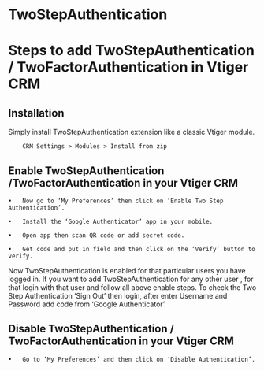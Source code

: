 # TwoStepAuthentication

Steps to add TwoStepAuthentication / TwoFactorAuthentication in Vtiger CRM
===========================================================================
  Installation
  ------------
   
   Simply install TwoStepAuthentication extension like a classic Vtiger module.

		CRM Settings > Modules > Install from zip
    
  Enable TwoStepAuthentication /TwoFactorAuthentication in your Vtiger CRM
  -------------------------------------------------------------------------
  
    •	Now go to ‘My Preferences’ then click on ‘Enable Two Step Authentication’.
		
    •	Install the ‘Google Authenticator’ app in your mobile.
		
    •	Open app then scan QR code or add secret code.

    •	Get code and put in field and then click on the ‘Verify’ button to verify. 
		
  Now TwoStepAuthentication is enabled for that particular users you have logged in. If you want to add TwoStepAuthentication for any other user , for that login with that user and follow all above  enable steps. To check the Two Step Authentication ‘Sign Out’ then login,  after enter Username and Password add code from ‘Google Authenticator’.
  
  Disable TwoStepAuthentication / TwoFactorAuthentication in your Vtiger CRM
  ---------------------------------------------------------------------------
  	
    •	Go to ‘My Preferences’ and then click on ‘Disable Authentication’.
